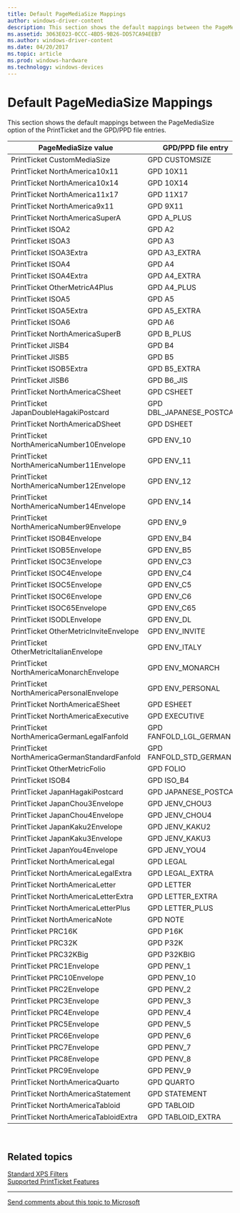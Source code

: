 ```yaml
---
title: Default PageMediaSize Mappings
author: windows-driver-content
description: This section shows the default mappings between the PageMediaSize option of the PrintTicket and the GPD/PPD file entries.
ms.assetid: 3063E023-0CCC-4BD5-9B26-DD57CA94EEB7
ms.author: windows-driver-content
ms.date: 04/20/2017
ms.topic: article
ms.prod: windows-hardware
ms.technology: windows-devices
---
```


# Default PageMediaSize Mappings


This section shows the default mappings between the PageMediaSize option of the PrintTicket and the GPD/PPD file entries.

| PageMediaSize value                           | GPD/PPD file entry          |
|-----------------------------------------------|-----------------------------|
| PrintTicket CustomMediaSize                   | GPD CUSTOMSIZE              |
| PrintTicket NorthAmerica10x11                 | GPD 10X11                   |
| PrintTicket NorthAmerica10x14                 | GPD 10X14                   |
| PrintTicket NorthAmerica11x17                 | GPD 11X17                   |
| PrintTicket NorthAmerica9x11                  | GPD 9X11                    |
| PrintTicket NorthAmericaSuperA                | GPD A\_PLUS                 |
| PrintTicket ISOA2                             | GPD A2                      |
| PrintTicket ISOA3                             | GPD A3                      |
| PrintTicket ISOA3Extra                        | GPD A3\_EXTRA               |
| PrintTicket ISOA4                             | GPD A4                      |
| PrintTicket ISOA4Extra                        | GPD A4\_EXTRA               |
| PrintTicket OtherMetricA4Plus                 | GPD A4\_PLUS                |
| PrintTicket ISOA5                             | GPD A5                      |
| PrintTicket ISOA5Extra                        | GPD A5\_EXTRA               |
| PrintTicket ISOA6                             | GPD A6                      |
| PrintTicket NorthAmericaSuperB                | GPD B\_PLUS                 |
| PrintTicket JISB4                             | GPD B4                      |
| PrintTicket JISB5                             | GPD B5                      |
| PrintTicket ISOB5Extra                        | GPD B5\_EXTRA               |
| PrintTicket JISB6                             | GPD B6\_JIS                 |
| PrintTicket NorthAmericaCSheet                | GPD CSHEET                  |
| PrintTicket JapanDoubleHagakiPostcard         | GPD DBL\_JAPANESE\_POSTCARD |
| PrintTicket NorthAmericaDSheet                | GPD DSHEET                  |
| PrintTicket NorthAmericaNumber10Envelope      | GPD ENV\_10                 |
| PrintTicket NorthAmericaNumber11Envelope      | GPD ENV\_11                 |
| PrintTicket NorthAmericaNumber12Envelope      | GPD ENV\_12                 |
| PrintTicket NorthAmericaNumber14Envelope      | GPD ENV\_14                 |
| PrintTicket NorthAmericaNumber9Envelope       | GPD ENV\_9                  |
| PrintTicket ISOB4Envelope                     | GPD ENV\_B4                 |
| PrintTicket ISOB5Envelope                     | GPD ENV\_B5                 |
| PrintTicket ISOC3Envelope                     | GPD ENV\_C3                 |
| PrintTicket ISOC4Envelope                     | GPD ENV\_C4                 |
| PrintTicket ISOC5Envelope                     | GPD ENV\_C5                 |
| PrintTicket ISOC6Envelope                     | GPD ENV\_C6                 |
| PrintTicket ISOC65Envelope                    | GPD ENV\_C65                |
| PrintTicket ISODLEnvelope                     | GPD ENV\_DL                 |
| PrintTicket OtherMetricInviteEnvelope         | GPD ENV\_INVITE             |
| PrintTicket OtherMetricItalianEnvelope        | GPD ENV\_ITALY              |
| PrintTicket NorthAmericaMonarchEnvelope       | GPD ENV\_MONARCH            |
| PrintTicket NorthAmericaPersonalEnvelope      | GPD ENV\_PERSONAL           |
| PrintTicket NorthAmericaESheet                | GPD ESHEET                  |
| PrintTicket NorthAmericaExecutive             | GPD EXECUTIVE               |
| PrintTicket NorthAmericaGermanLegalFanfold    | GPD FANFOLD\_LGL\_GERMAN    |
| PrintTicket NorthAmericaGermanStandardFanfold | GPD FANFOLD\_STD\_GERMAN    |
| PrintTicket OtherMetricFolio                  | GPD FOLIO                   |
| PrintTicket ISOB4                             | GPD ISO\_B4                 |
| PrintTicket JapanHagakiPostcard               | GPD JAPANESE\_POSTCARD      |
| PrintTicket JapanChou3Envelope                | GPD JENV\_CHOU3             |
| PrintTicket JapanChou4Envelope                | GPD JENV\_CHOU4             |
| PrintTicket JapanKaku2Envelope                | GPD JENV\_KAKU2             |
| PrintTicket JapanKaku3Envelope                | GPD JENV\_KAKU3             |
| PrintTicket JapanYou4Envelope                 | GPD JENV\_YOU4              |
| PrintTicket NorthAmericaLegal                 | GPD LEGAL                   |
| PrintTicket NorthAmericaLegalExtra            | GPD LEGAL\_EXTRA            |
| PrintTicket NorthAmericaLetter                | GPD LETTER                  |
| PrintTicket NorthAmericaLetterExtra           | GPD LETTER\_EXTRA           |
| PrintTicket NorthAmericaLetterPlus            | GPD LETTER\_PLUS            |
| PrintTicket NorthAmericaNote                  | GPD NOTE                    |
| PrintTicket PRC16K                            | GPD P16K                    |
| PrintTicket PRC32K                            | GPD P32K                    |
| PrintTicket PRC32KBig                         | GPD P32KBIG                 |
| PrintTicket PRC1Envelope                      | GPD PENV\_1                 |
| PrintTicket PRC10Envelope                     | GPD PENV\_10                |
| PrintTicket PRC2Envelope                      | GPD PENV\_2                 |
| PrintTicket PRC3Envelope                      | GPD PENV\_3                 |
| PrintTicket PRC4Envelope                      | GPD PENV\_4                 |
| PrintTicket PRC5Envelope                      | GPD PENV\_5                 |
| PrintTicket PRC6Envelope                      | GPD PENV\_6                 |
| PrintTicket PRC7Envelope                      | GPD PENV\_7                 |
| PrintTicket PRC8Envelope                      | GPD PENV\_8                 |
| PrintTicket PRC9Envelope                      | GPD PENV\_9                 |
| PrintTicket NorthAmericaQuarto                | GPD QUARTO                  |
| PrintTicket NorthAmericaStatement             | GPD STATEMENT               |
| PrintTicket NorthAmericaTabloid               | GPD TABLOID                 |
| PrintTicket NorthAmericaTabloidExtra          | GPD TABLOID\_EXTRA          |

 

## Related topics
[Standard XPS Filters](standard-xps-filters.md)  
[Supported PrintTicket Features](supported-printticket-features.md)  

--------------------
[Send comments about this topic to Microsoft](mailto:wsddocfb@microsoft.com?subject=Documentation%20feedback%20%5Bprint\print%5D:%20Default%20PageMediaSize%20Mappings%20%20RELEASE:%20%289/1/2016%29&body=%0A%0APRIVACY%20STATEMENT%0A%0AWe%20use%20your%20feedback%20to%20improve%20the%20documentation.%20We%20don't%20use%20your%20email%20address%20for%20any%20other%20purpose,%20and%20we'll%20remove%20your%20email%20address%20from%20our%20system%20after%20the%20issue%20that%20you're%20reporting%20is%20fixed.%20While%20we're%20working%20to%20fix%20this%20issue,%20we%20might%20send%20you%20an%20email%20message%20to%20ask%20for%20more%20info.%20Later,%20we%20might%20also%20send%20you%20an%20email%20message%20to%20let%20you%20know%20that%20we've%20addressed%20your%20feedback.%0A%0AFor%20more%20info%20about%20Microsoft's%20privacy%20policy,%20see%20http://privacy.microsoft.com/default.aspx. "Send comments about this topic to Microsoft")


